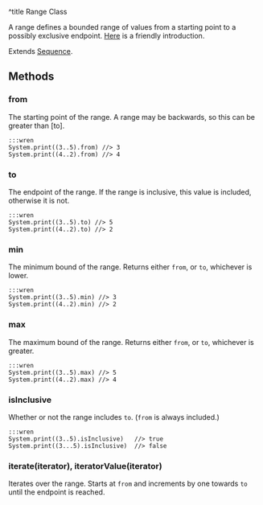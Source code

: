 ^title Range Class

A range defines a bounded range of values from a starting point to a possibly
exclusive endpoint. [Here](../../values.html#ranges) is a friendly introduction.

Extends [Sequence](sequence.html).

## Methods

### **from**

The starting point of the range. A range may be backwards, so this can be
greater than [to].

    :::wren
    System.print((3..5).from) //> 3
    System.print((4..2).from) //> 4

### **to**

The endpoint of the range. If the range is inclusive, this value is included,
otherwise it is not.

    :::wren
    System.print((3..5).to) //> 5
    System.print((4..2).to) //> 2

### **min**

The minimum bound of the range. Returns either `from`, or `to`, whichever is
lower.

    :::wren
    System.print((3..5).min) //> 3
    System.print((4..2).min) //> 2

### **max**

The maximum bound of the range. Returns either `from`, or `to`, whichever is
greater.

    :::wren
    System.print((3..5).max) //> 5
    System.print((4..2).max) //> 4

### **isInclusive**

Whether or not the range includes `to`. (`from` is always included.)

    :::wren
    System.print((3..5).isInclusive)   //> true
    System.print((3...5).isInclusive)  //> false

### **iterate**(iterator), **iteratorValue**(iterator)

Iterates over the range. Starts at `from` and increments by one towards `to`
until the endpoint is reached.
